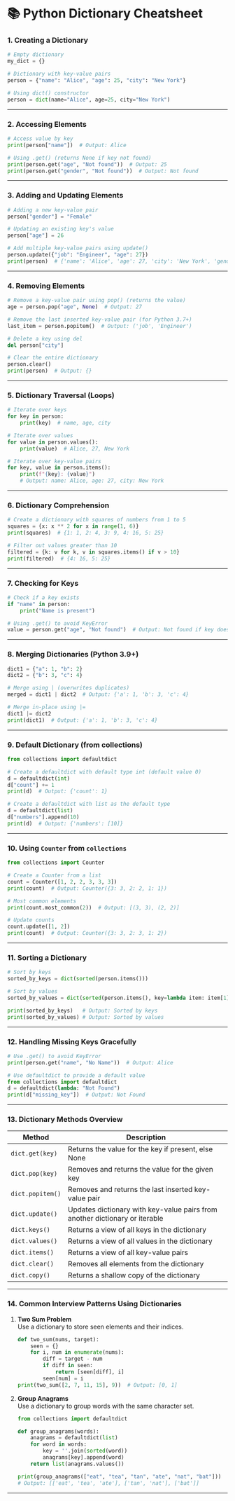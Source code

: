 # 📚 Python Dictionary Cheatsheet

### 1. **Creating a Dictionary**
```python
# Empty dictionary
my_dict = {}

# Dictionary with key-value pairs
person = {"name": "Alice", "age": 25, "city": "New York"}

# Using dict() constructor
person = dict(name="Alice", age=25, city="New York")
```

---

### 2. **Accessing Elements**
```python
# Access value by key
print(person["name"])  # Output: Alice

# Using .get() (returns None if key not found)
print(person.get("age", "Not found"))  # Output: 25
print(person.get("gender", "Not found"))  # Output: Not found
```

---

### 3. **Adding and Updating Elements**
```python
# Adding a new key-value pair
person["gender"] = "Female"

# Updating an existing key's value
person["age"] = 26

# Add multiple key-value pairs using update()
person.update({"job": "Engineer", "age": 27})
print(person)  # {'name': 'Alice', 'age': 27, 'city': 'New York', 'gender': 'Female', 'job': 'Engineer'}
```

---

### 4. **Removing Elements**
```python
# Remove a key-value pair using pop() (returns the value)
age = person.pop("age", None)  # Output: 27

# Remove the last inserted key-value pair (for Python 3.7+)
last_item = person.popitem()  # Output: ('job', 'Engineer')

# Delete a key using del
del person["city"]

# Clear the entire dictionary
person.clear()
print(person)  # Output: {}
```

---

### 5. **Dictionary Traversal (Loops)**
```python
# Iterate over keys
for key in person:
    print(key)  # name, age, city

# Iterate over values
for value in person.values():
    print(value)  # Alice, 27, New York

# Iterate over key-value pairs
for key, value in person.items():
    print(f"{key}: {value}")
    # Output: name: Alice, age: 27, city: New York
```

---

### 6. **Dictionary Comprehension**
```python
# Create a dictionary with squares of numbers from 1 to 5
squares = {x: x ** 2 for x in range(1, 6)}
print(squares)  # {1: 1, 2: 4, 3: 9, 4: 16, 5: 25}

# Filter out values greater than 10
filtered = {k: v for k, v in squares.items() if v > 10}
print(filtered)  # {4: 16, 5: 25}
```

---

### 7. **Checking for Keys**
```python
# Check if a key exists
if "name" in person:
    print("Name is present")

# Using .get() to avoid KeyError
value = person.get("age", "Not found")  # Output: Not found if key doesn't exist
```

---

### 8. **Merging Dictionaries (Python 3.9+)**
```python
dict1 = {"a": 1, "b": 2}
dict2 = {"b": 3, "c": 4}

# Merge using | (overwrites duplicates)
merged = dict1 | dict2  # Output: {'a': 1, 'b': 3, 'c': 4}

# Merge in-place using |=
dict1 |= dict2
print(dict1)  # Output: {'a': 1, 'b': 3, 'c': 4}
```

---

### 9. **Default Dictionary (from collections)**
```python
from collections import defaultdict

# Create a defaultdict with default type int (default value 0)
d = defaultdict(int)
d["count"] += 1
print(d)  # Output: {'count': 1}

# Create a defaultdict with list as the default type
d = defaultdict(list)
d["numbers"].append(10)
print(d)  # Output: {'numbers': [10]}
```

---

### 10. **Using `Counter` from `collections`**
```python
from collections import Counter

# Create a Counter from a list
count = Counter([1, 2, 2, 3, 3, 3])
print(count)  # Output: Counter({3: 3, 2: 2, 1: 1})

# Most common elements
print(count.most_common(2))  # Output: [(3, 3), (2, 2)]

# Update counts
count.update([1, 2])
print(count)  # Output: Counter({3: 3, 2: 3, 1: 2})
```

---

### 11. **Sorting a Dictionary**
```python
# Sort by keys
sorted_by_keys = dict(sorted(person.items()))

# Sort by values
sorted_by_values = dict(sorted(person.items(), key=lambda item: item[1]))

print(sorted_by_keys)   # Output: Sorted by keys
print(sorted_by_values) # Output: Sorted by values
```

---

### 12. **Handling Missing Keys Gracefully**
```python
# Use .get() to avoid KeyError
print(person.get("name", "No Name"))  # Output: Alice

# Use defaultdict to provide a default value
from collections import defaultdict
d = defaultdict(lambda: "Not Found")
print(d["missing_key"])  # Output: Not Found
```

---

### 13. **Dictionary Methods Overview**
| **Method**          | **Description**                                    |
|---------------------|----------------------------------------------------|
| `dict.get(key)`     | Returns the value for the key if present, else None |
| `dict.pop(key)`     | Removes and returns the value for the given key     |
| `dict.popitem()`    | Removes and returns the last inserted key-value pair |
| `dict.update()`     | Updates dictionary with key-value pairs from another dictionary or iterable |
| `dict.keys()`       | Returns a view of all keys in the dictionary        |
| `dict.values()`     | Returns a view of all values in the dictionary      |
| `dict.items()`      | Returns a view of all key-value pairs               |
| `dict.clear()`      | Removes all elements from the dictionary            |
| `dict.copy()`       | Returns a shallow copy of the dictionary            |


---

### 14. **Common Interview Patterns Using Dictionaries**
1. **Two Sum Problem**  
   Use a dictionary to store seen elements and their indices.
   ```python
   def two_sum(nums, target):
       seen = {}
       for i, num in enumerate(nums):
           diff = target - num
           if diff in seen:
               return [seen[diff], i]
           seen[num] = i
   print(two_sum([2, 7, 11, 15], 9))  # Output: [0, 1]
   ```

2. **Group Anagrams**  
   Use a dictionary to group words with the same character set.
   ```python
   from collections import defaultdict

   def group_anagrams(words):
       anagrams = defaultdict(list)
       for word in words:
           key = ''.join(sorted(word))
           anagrams[key].append(word)
       return list(anagrams.values())

   print(group_anagrams(["eat", "tea", "tan", "ate", "nat", "bat"]))
   # Output: [['eat', 'tea', 'ate'], ['tan', 'nat'], ['bat']]
   ```

---